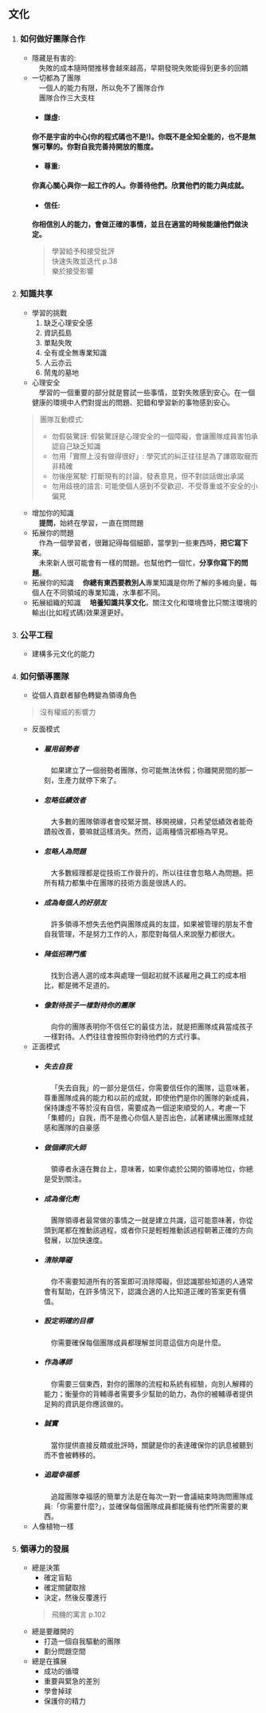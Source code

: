 ## 文化
1. ### 如何做好團隊合作 
   - 隱藏是有害的:  
     &emsp;失敗的成本隨時間推移會越來越高，早期發現失敗能得到更多的回饋
   - 一切都為了團隊  
     &emsp;一個人的能力有限，所以免不了團隊合作  
     &emsp;團隊合作三大支柱
        - #### 謙虛:  
        **你不是宇宙的中心(你的程式碼也不是!)。你既不是全知全能的，也不是無懈可擊的。你對自我完善持開放的態度。**
        - #### 尊重:  
        **你真心關心與你一起工作的人。你善待他們。欣賞他們的能力與成就。**
        - #### 信任:  
        **你相信別人的能力，會做正確的事情，並且在適當的時候能讓他們做決定。**
     >  學習給予和接受批評  
        快速失敗並迭代 p.38  
        樂於接受影響

2. ### 知識共享
   - 學習的挑戰
     1. 缺乏心理安全感
     2. 資訊孤島
     3. 單點失敗
     4. 全有或全無專業知識
     5. 人云亦云
     6. 鬧鬼的墓地
   - 心理安全  
     &emsp;學習的一個重要的部分就是嘗試一些事情，並對失敗感到安心。在一個健康的環境中人們對提出的問題、犯錯和學習新的事物感到安心。
   > 團隊互動模式:  
   > - 勿假裝驚訝: 假裝驚訝是心理安全的一個障礙，會讓團隊成員害怕承認自己缺乏知識  
   > - 勿用「實際上沒有做得很好」: 學究式的糾正往往是為了譁眾取寵而非精確  
   > - 勿後座駕駛: 打斷現有的討論，發表意見，但不對談話做出承諾
   > - 勿用歧視的語言: 可能使個人感到不受歡迎、不受尊重或不安全的小偏見
   - 增加你的知識  
     &emsp;**提問**，始終在學習，一直在問問題
   - 拓展你的問題  
     &emsp;作為一個學習者，很難記得每個細節，當學到一些東西時，**把它寫下來**。  
     &emsp;未來新人很可能會有一樣的問題。也幫他們一個忙，**分享你寫下的問題**。
   - 拓展你的知識
     &emsp;**你總有東西要教別人**專業知識是你所了解的多維向量，每個人在不同領域的專業知識，水準都不同。
   - 拓展組織的知識
     &emsp;**培養知識共享文化**，關注文化和環境會比只關注環境的輸出(比如程式碼)效果還更好。 
3. ### 公平工程
   - 建構多元文化的能力
4. ### 如何領導團隊
   - 從個人貢獻者腳色轉變為領導角色
   > 沒有權威的影響力 
   - 反面模式
     - ##### 雇用弱勢者  
       &emsp;如果建立了一個弱勢者團隊，你可能無法休假；你離開房間的那一刻，生產力就停下來了。
     - ##### 忽略低績效者  
       &emsp;大多數的團隊領導者會咬緊牙關、移開視線，只希望低績效者能奇蹟般改善，要嘛就這樣消失。然而，這兩種情況都極為罕見。
     - ##### 忽略人為問題  
       &emsp;大多數經理都是從技術工作晉升的，所以往往會忽略人為問題。把所有精力都集中在團隊的技術方面是很誘人的。
     - ##### 成為每個人的好朋友  
       &emsp;許多領導不想失去他們與團隊成員的友誼，如果被管理的朋友不會自我管理，不是努力工作的人，那麼對每個人來說壓力都很大。
     - ##### 降低招聘門檻  
       &emsp;找到合適人選的成本與處理一個起初就不該雇用之員工的成本相比，都是微不足道的。
     - ##### 像對待孩子一樣對待你的團隊  
       &emsp;向你的團隊表明你不信任它的最佳方法，就是把團隊成員當成孩子一樣對待。人們往往會按照你對待他們的方式行事。
   - 正面模式
     - ##### 失去自我  
       &emsp;「失去自我」的一部分是信任，你需要信任你的團隊，這意味著，尊重團隊成員的能力和以前的成就，即使他們是你的團隊的新成員，保持謙虛不等於沒有自信，需要成為一個逆來順受的人，考慮一下「集體的」自我，而不是擔心你個人是否出色，試著建構出團隊成就感和團隊的自豪感
     - ##### 做個禪宗大師  
       &emsp;領導者永遠在舞台上，意味著，如果你處於公開的領導地位，你總是受到關注。
     - ##### 成為催化劑  
       &emsp;團隊領導者最常做的事情之一就是建立共識，這可能意味著，你從頭到尾都在推動該過程，或者你只是輕輕推動該過程朝著正確的方向發展，以加快速度。
     - ##### 清除障礙  
       &emsp;你不需要知道所有的答案即可消除障礙，但認識那些知道的人通常會有幫助，在許多情況下，認識合適的人比知道正確的答案更有價值。
     - ##### 設定明確的目標  
       &emsp;你需要確保每個團隊成員都理解並同意這個方向是什麼。
     - ##### 作為導師  
       &emsp;你需要三個東西，對你的團隊的流程和系統有經驗，向別人解釋的能力；衡量你的背輔導者需要多少幫助的助力，為你的被輔導者提供足夠的資訊是你應該做的。
     - ##### 誠實  
       &emsp;當你提供直接反饋或批評時，關鍵是你的表達確保你的訊息被聽到而不會被轉移的。
     - ##### 追蹤幸福感  
       &emsp;追蹤團隊幸福感的簡單方法是在每次一對一會議結束時詢問團隊成員:「你需要什麼?」，並確保每個團隊成員都能擁有他們所需要的東西。
   - 人像植物一樣
5. ### 領導力的發展
   - 總是決策  
     - 確定盲點
     - 確定關鍵取捨
     - 決定，然後反覆進行
     > 飛機的寓言 p.102
   - 總是要離開的
     - 打造一個自我驅動的團隊
     - 劃分問題空間
   - 總是在擴展
     - 成功的循環
     - 重要與緊急的差別
     - 學會掉球
     - 保護你的精力
